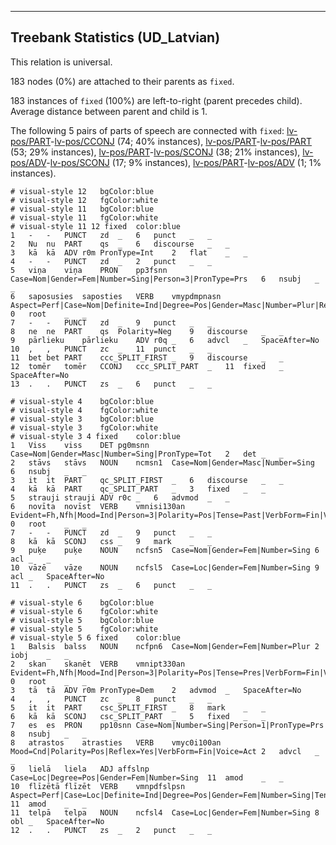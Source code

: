 

--------------------------------------------------------------------------------

## Treebank Statistics (UD_Latvian)

This relation is universal.

183 nodes (0%) are attached to their parents as `fixed`.

183 instances of `fixed` (100%) are left-to-right (parent precedes child).
Average distance between parent and child is 1.

The following 5 pairs of parts of speech are connected with `fixed`: [lv-pos/PART]()-[lv-pos/CCONJ]() (74; 40% instances), [lv-pos/PART]()-[lv-pos/PART]() (53; 29% instances), [lv-pos/PART]()-[lv-pos/SCONJ]() (38; 21% instances), [lv-pos/ADV]()-[lv-pos/SCONJ]() (17; 9% instances), [lv-pos/PART]()-[lv-pos/ADV]() (1; 1% instances).


~~~ conllu
# visual-style 12	bgColor:blue
# visual-style 12	fgColor:white
# visual-style 11	bgColor:blue
# visual-style 11	fgColor:white
# visual-style 11 12 fixed	color:blue
1	-	-	PUNCT	zd	_	6	punct	_	_
2	Nu	nu	PART	qs	_	6	discourse	_	_
3	kā	kā	ADV	r0m	PronType=Int	2	flat	_	_
4	-	-	PUNCT	zd	_	2	punct	_	_
5	viņa	viņa	PRON	pp3fsnn	Case=Nom|Gender=Fem|Number=Sing|Person=3|PronType=Prs	6	nsubj	_	_
6	saposusies	saposties	VERB	vmypdmpnasn	Aspect=Perf|Case=Nom|Definite=Ind|Degree=Pos|Gender=Masc|Number=Plur|Reflex=Yes|Tense=Past|VerbForm=Part	0	root	_	_
7	-	-	PUNCT	zd	_	9	punct	_	_
8	ne	ne	PART	qs	Polarity=Neg	9	discourse	_	_
9	pārlieku	pārlieku	ADV	r0q	_	6	advcl	_	SpaceAfter=No
10	,	,	PUNCT	zc	_	11	punct	_	_
11	bet	bet	PART	ccc_SPLIT_FIRST	_	9	discourse	_	_
12	tomēr	tomēr	CCONJ	ccc_SPLIT_PART	_	11	fixed	_	SpaceAfter=No
13	.	.	PUNCT	zs	_	6	punct	_	_

~~~


~~~ conllu
# visual-style 4	bgColor:blue
# visual-style 4	fgColor:white
# visual-style 3	bgColor:blue
# visual-style 3	fgColor:white
# visual-style 3 4 fixed	color:blue
1	Viss	viss	DET	pg0msnn	Case=Nom|Gender=Masc|Number=Sing|PronType=Tot	2	det	_	_
2	stāvs	stāvs	NOUN	ncmsn1	Case=Nom|Gender=Masc|Number=Sing	6	nsubj	_	_
3	it	it	PART	qc_SPLIT_FIRST	_	6	discourse	_	_
4	kā	kā	PART	qc_SPLIT_PART	_	3	fixed	_	_
5	strauji	strauji	ADV	r0c	_	6	advmod	_	_
6	novīta	novīst	VERB	vmnisi130an	Evident=Fh,Nfh|Mood=Ind|Person=3|Polarity=Pos|Tense=Past|VerbForm=Fin|Voice=Act	0	root	_	_
7	-	-	PUNCT	zd	_	9	punct	_	_
8	kā	kā	SCONJ	css	_	9	mark	_	_
9	puķe	puķe	NOUN	ncfsn5	Case=Nom|Gender=Fem|Number=Sing	6	acl	_	_
10	vāzē	vāze	NOUN	ncfsl5	Case=Loc|Gender=Fem|Number=Sing	9	acl	_	SpaceAfter=No
11	.	.	PUNCT	zs	_	6	punct	_	_

~~~


~~~ conllu
# visual-style 6	bgColor:blue
# visual-style 6	fgColor:white
# visual-style 5	bgColor:blue
# visual-style 5	fgColor:white
# visual-style 5 6 fixed	color:blue
1	Balsis	balss	NOUN	ncfpn6	Case=Nom|Gender=Fem|Number=Plur	2	iobj	_	_
2	skan	skanēt	VERB	vmnipt330an	Evident=Fh,Nfh|Mood=Ind|Person=3|Polarity=Pos|Tense=Pres|VerbForm=Fin|Voice=Act	0	root	_	_
3	tā	tā	ADV	r0m	PronType=Dem	2	advmod	_	SpaceAfter=No
4	,	,	PUNCT	zc	_	8	punct	_	_
5	it	it	PART	csc_SPLIT_FIRST	_	8	mark	_	_
6	kā	kā	SCONJ	csc_SPLIT_PART	_	5	fixed	_	_
7	es	es	PRON	pp10snn	Case=Nom|Number=Sing|Person=1|PronType=Prs	8	nsubj	_	_
8	atrastos	atrasties	VERB	vmyc0i100an	Mood=Cnd|Polarity=Pos|Reflex=Yes|VerbForm=Fin|Voice=Act	2	advcl	_	_
9	lielā	liela	ADJ	affslnp	Case=Loc|Degree=Pos|Gender=Fem|Number=Sing	11	amod	_	_
10	flīzētā	flīzēt	VERB	vmnpdfslpsn	Aspect=Perf|Case=Loc|Definite=Ind|Degree=Pos|Gender=Fem|Number=Sing|Tense=Past|VerbForm=Part	11	amod	_	_
11	telpā	telpa	NOUN	ncfsl4	Case=Loc|Gender=Fem|Number=Sing	8	obl	_	SpaceAfter=No
12	.	.	PUNCT	zs	_	2	punct	_	_

~~~


